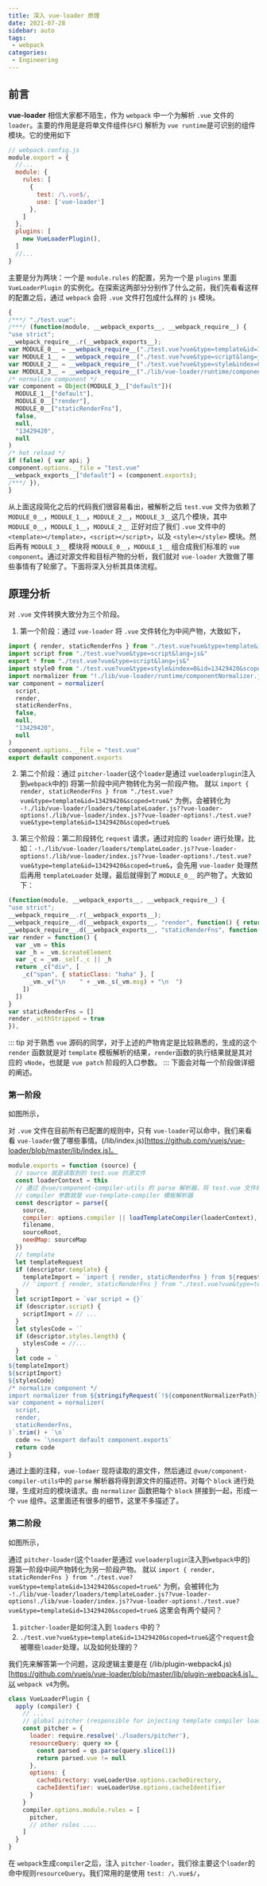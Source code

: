 ```yaml
---
title: 深入 vue-loader 原理
date: 2021-07-28
sidebar: auto
tags: 
 - webpack
categories:
 - Engineering
---
```

## 前言
**vue-loader** 相信大家都不陌生，作为 `webpack` 中一个为解析 `.vue` 文件的 `loader`。主要的作用是是将单文件组件(`SFC`) 解析为 `vue runtime`是可识别的组件模块。它的使用如下
```js
// webpack.config.js
module.export = {
  //...
  module: {
    rules: [
      {
        test: /\.vue$/,
        use: ['vue-loader']
      },
    ]
  },
  plugins: [
    new VueLoaderPlugin(),
  ]
  //...
}
```
主要是分为两块：一个是 `module.rules` 的配置，另为一个是 `plugins` 里面 `VueLoaderPlugin` 的实例化。在探索这两部分分别作了什么之前，我们先看看这样的配置之后，通过 `webpack` 会将 `.vue` 文件打包成什么样的 `js` 模块。

```js
{
/***/ "./test.vue":
/***/ (function(module, __webpack_exports__, __webpack_require__) {
"use strict";
__webpack_require__.r(__webpack_exports__);
var MODULE_0__ = __webpack_require__("./test.vue?vue&type=template&id=13429420&scoped=true&");
var MODULE_1__ = __webpack_require__("./test.vue?vue&type=script&lang=js&");
var MODULE_2__ = __webpack_require__("./test.vue?vue&type=style&index=0&id=13429420&scoped=true&lang=scss&");
var MODULE_3__ = __webpack_require__("./lib/vue-loader/runtime/componentNormalizer.js");
/* normalize component */
var component = Object(MODULE_3__["default"])(
  MODULE_1__["default"],
  MODULE_0__["render"],
  MODULE_0__["staticRenderFns"],
  false,
  null,
  "13429420",
  null  
)
/* hot reload */
if (false) { var api; }
component.options.__file = "test.vue"
__webpack_exports__["default"] = (component.exports);
/***/ }),
}
```
从上面这段简化之后的代码我们很容易看出，被解析之后 `test.vue` 文件为依赖了 `MODULE_0__`，`MODULE_1__`，`MODULE_2__`，`MODULE_3__`这几个模块，其中 `MODULE_0__`，`MODULE_1__`，`MODULE_2__` 正好对应了我们 `.vue` 文件中的 `<template></template>`，`<script></script>`，以及 `<style></style>` 模块。然后再有 `MODULE_3__` 模块将 `MODULE_0__`，`MODULE_1__` 组合成我们标准的 `vue component`。通过对源文件和目标产物的分析，我们就对 `vue-loader` 大致做了哪些事情有了轮廓了。下面将深入分析其具体流程。

## 原理分析

对 `.vue` 文件转换大致分为三个阶段。
1. 第一个阶段：通过 `vue-loader` 将 `.vue` 文件转化为中间产物，大致如下，
```js
import { render, staticRenderFns } from "./test.vue?vue&type=template&id=13429420&scoped=true&"
import script from "./test.vue?vue&type=script&lang=js&"
export * from "./test.vue?vue&type=script&lang=js&"
import style0 from "./test.vue?vue&type=style&index=0&id=13429420&scoped=true&lang=scss&"
import normalizer from "!./lib/vue-loader/runtime/componentNormalizer.js"
var component = normalizer(
  script,
  render,
  staticRenderFns,
  false, 
  null,
  "13429420",
  null 
)
component.options.__file = "test.vue"
export default component.exports
```
2. 第二个阶段：通过 `pitcher-loader`(这个`loader`是通过 `vueloaderplugin`注入到`webpack`中的) 将第一阶段中间产物转化为另一阶段产物。
就以 `import { render, staticRenderFns } from "./test.vue?vue&type=template&id=13429420&scoped=true&"` 为例，会被转化为
`-!./lib/vue-loader/loaders/templateLoader.js??vue-loader-options!./lib/vue-loader/index.js??vue-loader-options!./test.vue?vue&type=template&id=13429420&scoped=true&`

3. 第三个阶段：第二阶段转化 `request` 请求，通过对应的 `loader` 进行处理，比如：`-!./lib/vue-loader/loaders/templateLoader.js??vue-loader-options!./lib/vue-loader/index.js??vue-loader-options!./test.vue?vue&type=template&id=13429420&scoped=true&`，会先用 `vue-loader` 处理然后再用 `templateLoader` 处理，最后就得到了 `MODULE_0__` 的产物了。大致如下：

```js
(function(module, __webpack_exports__, __webpack_require__) {
"use strict";
__webpack_require__.r(__webpack_exports__);
__webpack_require__.d(__webpack_exports__, "render", function() { return render; });
__webpack_require__.d(__webpack_exports__, "staticRenderFns", function() { return staticRenderFns; });
var render = function() {
  var _vm = this
  var _h = _vm.$createElement
  var _c = _vm._self._c || _h
  return _c("div", [
    _c("span", { staticClass: "haha" }, [
      _vm._v("\n    " + _vm._s(_vm.msg) + "\n  ")
    ])
  ])
}
var staticRenderFns = []
render._withStripped = true
}),
```
::: tip
对于熟悉 `vue` 源码的同学，对于上述的产物肯定是比较熟悉的，生成的这个 `render` 函数就是对 `template` 模板解析的结果，`render`函数的执行结果就是其对应的 `vNode`，也就是 `vue patch` 阶段的入口参数。
:::
下面会对每一个阶段做详细的阐述。

### 第一阶段

如图所示，
<!-- Todo缺少图片 -->
对 `.vue` 文件在目前所有已配置的规则中，只有 `vue-loader`可以命中，我们来看看 `vue-loader`做了哪些事情。(/lib/index.js)[https://github.com/vuejs/vue-loader/blob/master/lib/index.js]。

```js
module.exports = function (source) {
  // source 就是读取到的 test.vue 的源文件
  const loaderContext = this
  // 通过 @vue/component-compiler-utils 的 parse 解析器，将 test.vue 文件转换为文件描述符
  // compiler 参数就是 vue-template-compiler 模板解析器
  const descriptor = parse({
    source,
    compiler: options.compiler || loadTemplateCompiler(loaderContext),
    filename,
    sourceRoot,
    needMap: sourceMap
  })
  // template
  let templateRequest
  if (descriptor.template) {
    templateImport = `import { render, staticRenderFns } from ${request}`
    // 'import { render, staticRenderFns } from "./test.vue?vue&type=template&id=13429420&scoped=true&"'
  }
  let scriptImport = `var script = {}`
  if (descriptor.script) {
    scriptImport = // ...
  }
  let stylesCode = ``
  if (descriptor.styles.length) {
    stylesCode = //...
  }
  let code = `
${templateImport}
${scriptImport}
${stylesCode}
/* normalize component */
import normalizer from ${stringifyRequest(`!${componentNormalizerPath}`)}
var component = normalizer(
  script,
  render,
  staticRenderFns,
)`.trim() + `\n`
  code += `\nexport default component.exports`
  return code
}
```
通过上面的注释，`vue-lodaer` 现将读取的源文件，然后通过 `@vue/component-compiler-utils`中的 `parse` 解析器将得到源文件的描述符。对每个 `block` 进行处理，生成对应的模块请求。由 `normalizer` 函数把每个 `block` 拼接到一起，形成一个 `vue` 组件。这里面还有很多的细节，这里不多描述了。

### 第二阶段

如图所示，
<!-- Todo缺少图片 -->

通过 `pitcher-loader`(这个`loader`是通过 `vueloaderplugin`注入到`webpack`中的) 将第一阶段中间产物转化为另一阶段产物。
就以 `import { render, staticRenderFns } from "./test.vue?vue&type=template&id=13429420&scoped=true&"` 为例，会被转化为
`-!./lib/vue-loader/loaders/templateLoader.js??vue-loader-options!./lib/vue-loader/index.js??vue-loader-options!./test.vue?vue&type=template&id=13429420&scoped=true&`
这里会有两个疑问？
1. `pitcher-loader`是如何注入到 `loaders` 中的？
2. `./test.vue?vue&type=template&id=13429420&scoped=true&`这个`request`会被哪些`loader`处理，以及如何处理的？

我们先来解答第一个问题，这段逻辑主要是在  (/lib/plugin-webpack4.js)[https://github.com/vuejs/vue-loader/blob/master/lib/plugin-webpack4.js]。以 `webpack v4`为例。
```js
class VueLoaderPlugin {
  apply (compiler) {
    // ...
    // global pitcher (responsible for injecting template compiler loader & CSS post loader)
    const pitcher = {
      loader: require.resolve('./loaders/pitcher'),
      resourceQuery: query => {
        const parsed = qs.parse(query.slice(1))
        return parsed.vue != null
      },
      options: {
        cacheDirectory: vueLoaderUse.options.cacheDirectory,
        cacheIdentifier: vueLoaderUse.options.cacheIdentifier
      }
    }
    compiler.options.module.rules = [
      pitcher,
      // other rules ....     
    ]
  }
}
```
在 `webpack`生成`compiler`之后，注入 `pitcher-loader`，我们徐主要这个`loader`的命中规则`resourceQuery`。我们常用的是使用 `test: /\.vue$/`，

























